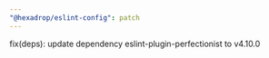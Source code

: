 ```yaml
---
"@hexadrop/eslint-config": patch
---
```


fix(deps): update dependency eslint-plugin-perfectionist to v4.10.0
